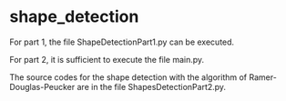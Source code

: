 # shape_detection

For part 1, the file ShapeDetectionPart1.py can be executed. 

For part 2, it is sufficient to execute the file main.py.

The source codes for the shape detection with the algorithm of Ramer-Douglas-Peucker are in the file ShapesDetectionPart2.py.
